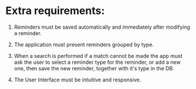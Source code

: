 # Extra requirements:

1) Reminders must be saved automatically and immediately after modifying a reminder.
	
2) The application must present reminders grouped by type.
	
3) When a search is performed if a match cannot be made the app must ask the user to select a reminder type for the reminder, or add a new one, then save the new reminder, together with it's type in the DB.
	
4) The User Interface must be intuitive and responsive.
